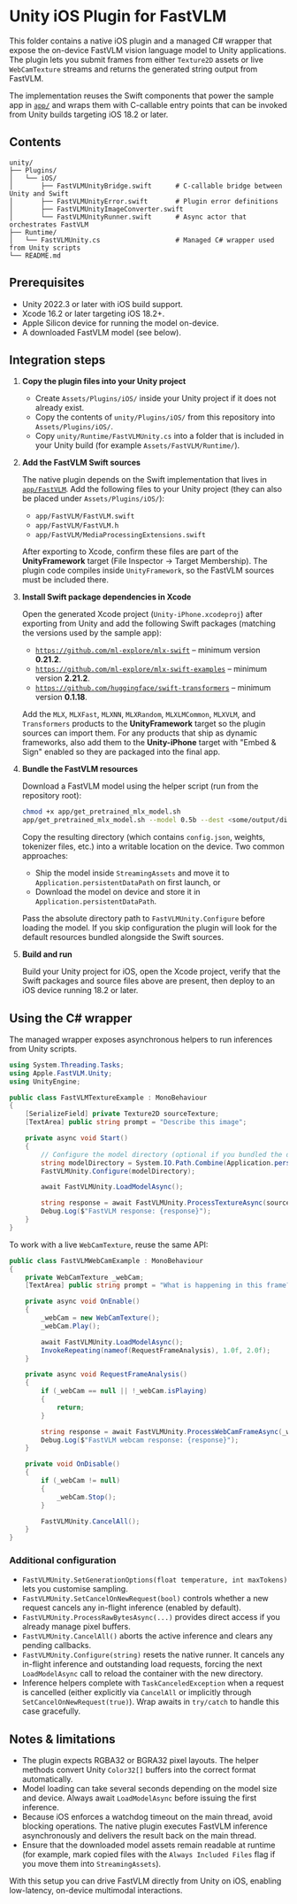 # Unity iOS Plugin for FastVLM

This folder contains a native iOS plugin and a managed C# wrapper that expose the on-device FastVLM vision language model to Unity applications. The plugin lets you submit frames from either `Texture2D` assets or live `WebCamTexture` streams and returns the generated string output from FastVLM.

The implementation reuses the Swift components that power the sample app in [`app/`](../app) and wraps them with C-callable entry points that can be invoked from Unity builds targeting iOS 18.2 or later.

## Contents

```
unity/
├── Plugins/
│   └── iOS/
│       ├── FastVLMUnityBridge.swift      # C-callable bridge between Unity and Swift
│       ├── FastVLMUnityError.swift       # Plugin error definitions
│       ├── FastVLMUnityImageConverter.swift
│       └── FastVLMUnityRunner.swift      # Async actor that orchestrates FastVLM
├── Runtime/
│   └── FastVLMUnity.cs                   # Managed C# wrapper used from Unity scripts
└── README.md
```

## Prerequisites

- Unity 2022.3 or later with iOS build support.
- Xcode 16.2 or later targeting iOS 18.2+.
- Apple Silicon device for running the model on-device.
- A downloaded FastVLM model (see below).

## Integration steps

1. **Copy the plugin files into your Unity project**

   - Create `Assets/Plugins/iOS/` inside your Unity project if it does not already exist.
   - Copy the contents of `unity/Plugins/iOS/` from this repository into `Assets/Plugins/iOS/`.
   - Copy `unity/Runtime/FastVLMUnity.cs` into a folder that is included in your Unity build (for example `Assets/FastVLM/Runtime/`).

2. **Add the FastVLM Swift sources**

   The native plugin depends on the Swift implementation that lives in [`app/FastVLM`](../app/FastVLM). Add the following files to your Unity project (they can also be placed under `Assets/Plugins/iOS/`):

   - `app/FastVLM/FastVLM.swift`
   - `app/FastVLM/FastVLM.h`
   - `app/FastVLM/MediaProcessingExtensions.swift`

   After exporting to Xcode, confirm these files are part of the **UnityFramework** target (File Inspector → Target Membership). The plugin code compiles inside `UnityFramework`, so the FastVLM sources must be included there.

3. **Install Swift package dependencies in Xcode**

   Open the generated Xcode project (`Unity-iPhone.xcodeproj`) after exporting from Unity and add the following Swift packages (matching the versions used by the sample app):

   - [`https://github.com/ml-explore/mlx-swift`](https://github.com/ml-explore/mlx-swift) – minimum version **0.21.2**.
   - [`https://github.com/ml-explore/mlx-swift-examples`](https://github.com/ml-explore/mlx-swift-examples) – minimum version **2.21.2**.
   - [`https://github.com/huggingface/swift-transformers`](https://github.com/huggingface/swift-transformers) – minimum version **0.1.18**.

   Add the `MLX`, `MLXFast`, `MLXNN`, `MLXRandom`, `MLXLMCommon`, `MLXVLM`, and `Transformers` products to the **UnityFramework** target so the plugin sources can import them. For any products that ship as dynamic frameworks, also add them to the **Unity-iPhone** target with "Embed & Sign" enabled so they are packaged into the final app.

4. **Bundle the FastVLM resources**

   Download a FastVLM model using the helper script (run from the repository root):

   ```bash
   chmod +x app/get_pretrained_mlx_model.sh
   app/get_pretrained_mlx_model.sh --model 0.5b --dest <some/output/directory>
   ```

   Copy the resulting directory (which contains `config.json`, weights, tokenizer files, etc.) into a writable location on the device. Two common approaches:

   - Ship the model inside `StreamingAssets` and move it to `Application.persistentDataPath` on first launch, or
   - Download the model on device and store it in `Application.persistentDataPath`.

   Pass the absolute directory path to `FastVLMUnity.Configure` before loading the model. If you skip configuration the plugin will look for the default resources bundled alongside the Swift sources.

5. **Build and run**

   Build your Unity project for iOS, open the Xcode project, verify that the Swift packages and source files above are present, then deploy to an iOS device running 18.2 or later.

## Using the C# wrapper

The managed wrapper exposes asynchronous helpers to run inferences from Unity scripts.

```csharp
using System.Threading.Tasks;
using Apple.FastVLM.Unity;
using UnityEngine;

public class FastVLMTextureExample : MonoBehaviour
{
    [SerializeField] private Texture2D sourceTexture;
    [TextArea] public string prompt = "Describe this image";

    private async void Start()
    {
        // Configure the model directory (optional if you bundled the default resources)
        string modelDirectory = System.IO.Path.Combine(Application.persistentDataPath, "fastvlm");
        FastVLMUnity.Configure(modelDirectory);

        await FastVLMUnity.LoadModelAsync();

        string response = await FastVLMUnity.ProcessTextureAsync(sourceTexture, prompt);
        Debug.Log($"FastVLM response: {response}");
    }
}
```

To work with a live `WebCamTexture`, reuse the same API:

```csharp
public class FastVLMWebCamExample : MonoBehaviour
{
    private WebCamTexture _webCam;
    [TextArea] public string prompt = "What is happening in this frame?";

    private async void OnEnable()
    {
        _webCam = new WebCamTexture();
        _webCam.Play();

        await FastVLMUnity.LoadModelAsync();
        InvokeRepeating(nameof(RequestFrameAnalysis), 1.0f, 2.0f);
    }

    private async void RequestFrameAnalysis()
    {
        if (_webCam == null || !_webCam.isPlaying)
        {
            return;
        }

        string response = await FastVLMUnity.ProcessWebCamFrameAsync(_webCam, prompt);
        Debug.Log($"FastVLM webcam response: {response}");
    }

    private void OnDisable()
    {
        if (_webCam != null)
        {
            _webCam.Stop();
        }

        FastVLMUnity.CancelAll();
    }
}
```

### Additional configuration

- `FastVLMUnity.SetGenerationOptions(float temperature, int maxTokens)` lets you customise sampling.
- `FastVLMUnity.SetCancelOnNewRequest(bool)` controls whether a new request cancels any in-flight inference (enabled by default).
- `FastVLMUnity.ProcessRawBytesAsync(...)` provides direct access if you already manage pixel buffers.
- `FastVLMUnity.CancelAll()` aborts the active inference and clears any pending callbacks.
- `FastVLMUnity.Configure(string)` resets the native runner. It cancels any in-flight inference and outstanding load requests, forcing the next `LoadModelAsync` call to reload the container with the new directory.
- Inference helpers complete with `TaskCanceledException` when a request is cancelled (either explicitly via `CancelAll` or implicitly through `SetCancelOnNewRequest(true)`). Wrap awaits in `try/catch` to handle this case gracefully.

## Notes & limitations

- The plugin expects RGBA32 or BGRA32 pixel layouts. The helper methods convert Unity `Color32[]` buffers into the correct format automatically.
- Model loading can take several seconds depending on the model size and device. Always await `LoadModelAsync` before issuing the first inference.
- Because iOS enforces a watchdog timeout on the main thread, avoid blocking operations. The native plugin executes FastVLM inference asynchronously and delivers the result back on the main thread.
- Ensure that the downloaded model assets remain readable at runtime (for example, mark copied files with the `Always Included Files` flag if you move them into `StreamingAssets`).

With this setup you can drive FastVLM directly from Unity on iOS, enabling low-latency, on-device multimodal interactions.
